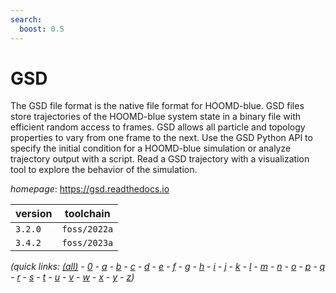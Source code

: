 ```yaml
---
search:
  boost: 0.5
---
```

# GSD

The GSD file format is the native file format for HOOMD-blue. GSD files store trajectories of the HOOMD-blue system state in a binary file with efficient random access to frames. GSD allows all particle and topology properties to vary from one frame to the next. Use the GSD Python API to specify the initial condition for a HOOMD-blue simulation or analyze trajectory output with a script. Read a GSD trajectory with a visualization tool to explore the behavior of the simulation.

*homepage*: <https://gsd.readthedocs.io>

version | toolchain
--------|----------
``3.2.0`` | ``foss/2022a``
``3.4.2`` | ``foss/2023a``


*(quick links: [(all)](../index.md) - [0](../0/index.md) - [a](../a/index.md) - [b](../b/index.md) - [c](../c/index.md) - [d](../d/index.md) - [e](../e/index.md) - [f](../f/index.md) - [g](../g/index.md) - [h](../h/index.md) - [i](../i/index.md) - [j](../j/index.md) - [k](../k/index.md) - [l](../l/index.md) - [m](../m/index.md) - [n](../n/index.md) - [o](../o/index.md) - [p](../p/index.md) - [q](../q/index.md) - [r](../r/index.md) - [s](../s/index.md) - [t](../t/index.md) - [u](../u/index.md) - [v](../v/index.md) - [w](../w/index.md) - [x](../x/index.md) - [y](../y/index.md) - [z](../z/index.md))*

